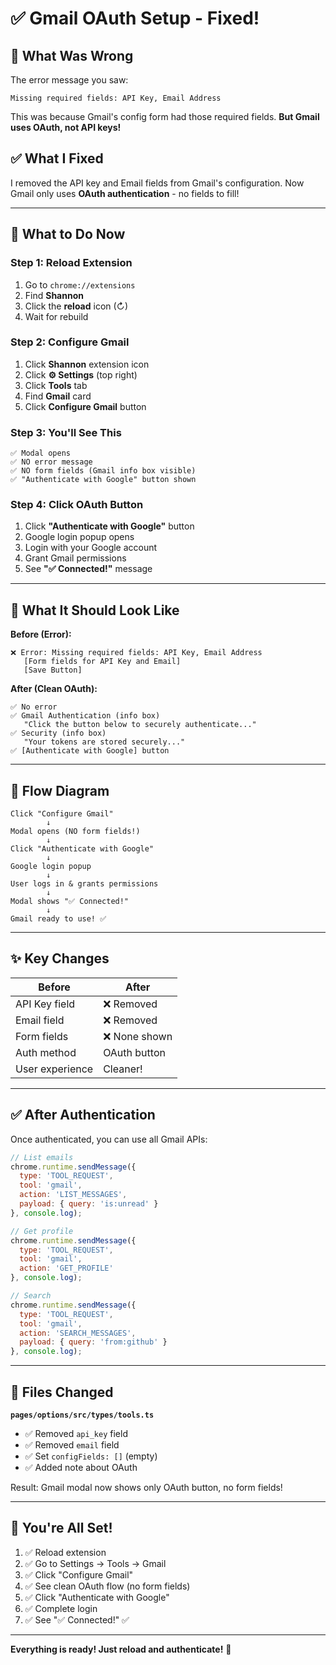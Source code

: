 # ✅ Gmail OAuth Setup - Fixed!

## 🎯 What Was Wrong

The error message you saw:
```
Missing required fields: API Key, Email Address
```

This was because Gmail's config form had those required fields. **But Gmail uses OAuth, not API keys!**

## ✅ What I Fixed

I removed the API key and Email fields from Gmail's configuration. Now Gmail only uses **OAuth authentication** - no fields to fill!

---

## 🚀 What to Do Now

### Step 1: Reload Extension
1. Go to `chrome://extensions`
2. Find **Shannon**
3. Click the **reload** icon (↻)
4. Wait for rebuild

### Step 2: Configure Gmail
1. Click **Shannon** extension icon
2. Click **⚙️ Settings** (top right)
3. Click **Tools** tab
4. Find **Gmail** card
5. Click **Configure Gmail** button

### Step 3: You'll See This
```
✅ Modal opens
✅ NO error message
✅ NO form fields (Gmail info box visible)
✅ "Authenticate with Google" button shown
```

### Step 4: Click OAuth Button
1. Click **"Authenticate with Google"** button
2. Google login popup opens
3. Login with your Google account
4. Grant Gmail permissions
5. See **"✅ Connected!"** message

---

## 📸 What It Should Look Like

**Before (Error):**
```
❌ Error: Missing required fields: API Key, Email Address
   [Form fields for API Key and Email]
   [Save Button]
```

**After (Clean OAuth):**
```
✅ No error
✅ Gmail Authentication (info box)
   "Click the button below to securely authenticate..."
✅ Security (info box)
   "Your tokens are stored securely..."
✅ [Authenticate with Google] button
```

---

## 🔄 Flow Diagram

```
Click "Configure Gmail"
        ↓
Modal opens (NO form fields!)
        ↓
Click "Authenticate with Google"
        ↓
Google login popup
        ↓
User logs in & grants permissions
        ↓
Modal shows "✅ Connected!"
        ↓
Gmail ready to use! ✅
```

---

## ✨ Key Changes

| Before | After |
|--------|-------|
| API Key field | ❌ Removed |
| Email field | ❌ Removed |
| Form fields | ❌ None shown |
| Auth method | OAuth button |
| User experience | Cleaner! |

---

## ✅ After Authentication

Once authenticated, you can use all Gmail APIs:
```javascript
// List emails
chrome.runtime.sendMessage({
  type: 'TOOL_REQUEST',
  tool: 'gmail',
  action: 'LIST_MESSAGES',
  payload: { query: 'is:unread' }
}, console.log);

// Get profile
chrome.runtime.sendMessage({
  type: 'TOOL_REQUEST',
  tool: 'gmail',
  action: 'GET_PROFILE'
}, console.log);

// Search
chrome.runtime.sendMessage({
  type: 'TOOL_REQUEST',
  tool: 'gmail',
  action: 'SEARCH_MESSAGES',
  payload: { query: 'from:github' }
}, console.log);
```

---

## 🔧 Files Changed

**`pages/options/src/types/tools.ts`**
- ✅ Removed `api_key` field
- ✅ Removed `email` field  
- ✅ Set `configFields: []` (empty)
- ✅ Added note about OAuth

Result: Gmail modal now shows only OAuth button, no form fields!

---

## 🎉 You're All Set!

1. ✅ Reload extension
2. ✅ Go to Settings → Tools → Gmail
3. ✅ Click "Configure Gmail"
4. ✅ See clean OAuth flow (no form fields)
5. ✅ Click "Authenticate with Google"
6. ✅ Complete login
7. ✅ See "✅ Connected!" ✅

---

**Everything is ready! Just reload and authenticate!** 🚀
